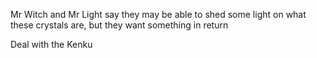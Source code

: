 Mr Witch and Mr Light say they may be able to shed some light on what these crystals are, but they want something in return

Deal with the Kenku
